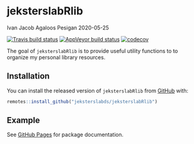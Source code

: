 jeksterslabRlib
================
Ivan Jacob Agaloos Pesigan
2020-05-25

<!-- README.md is generated from README.Rmd. Please edit that file -->

<!-- badges: start -->

[![Travis build
status](https://travis-ci.com/jeksterslabds/jeksterslabRlib.svg?branch=master)](https://travis-ci.com/jeksterslabds/jeksterslabRlib)
[![AppVeyor build
status](https://ci.appveyor.com/api/projects/status/github/jeksterslabds/jeksterslabRlib?branch=master&svg=true)](https://ci.appveyor.com/project/jeksterslabds/jeksterslabRlib)
[![codecov](https://codecov.io/github/jeksterslabds/jeksterslabRlib/branch/master/graphs/badge.svg)](https://codecov.io/github/jeksterslabds/jeksterslabRlib)
<!-- badges: end -->

The goal of `jeksterslabRlib` is to provide useful utility functions to
to organize my personal library resources.

## Installation

You can install the released version of `jeksterslabRlib` from
[GitHub](https://github.com/jeksterslabds/jeksterslabRlib) with:

``` r
remotes::install_github("jeksterslabds/jeksterslabRlib")
```

## Example

See [GitHub
Pages](https://jeksterslabds.github.io/jeksterslabRlib/index.html) for
package documentation.
